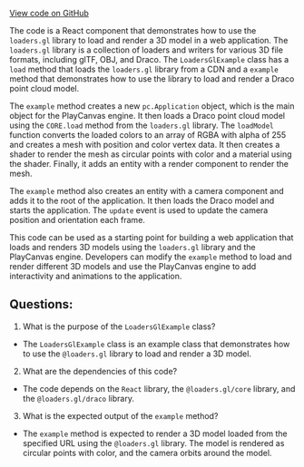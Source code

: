 [View code on GitHub](https://github.com/playcanvas/engine/examples/src/examples/loaders/loaders-gl.tsx)

The code is a React component that demonstrates how to use the `loaders.gl` library to load and render a 3D model in a web application. The `loaders.gl` library is a collection of loaders and writers for various 3D file formats, including glTF, OBJ, and Draco. The `LoadersGlExample` class has a `load` method that loads the `loaders.gl` library from a CDN and a `example` method that demonstrates how to use the library to load and render a Draco point cloud model.

The `example` method creates a new `pc.Application` object, which is the main object for the PlayCanvas engine. It then loads a Draco point cloud model using the `CORE.load` method from the `loaders.gl` library. The `loadModel` function converts the loaded colors to an array of RGBA with alpha of 255 and creates a mesh with position and color vertex data. It then creates a shader to render the mesh as circular points with color and a material using the shader. Finally, it adds an entity with a render component to render the mesh.

The `example` method also creates an entity with a camera component and adds it to the root of the application. It then loads the Draco model and starts the application. The `update` event is used to update the camera position and orientation each frame.

This code can be used as a starting point for building a web application that loads and renders 3D models using the `loaders.gl` library and the PlayCanvas engine. Developers can modify the `example` method to load and render different 3D models and use the PlayCanvas engine to add interactivity and animations to the application.
## Questions: 
 1. What is the purpose of the `LoadersGlExample` class?
- The `LoadersGlExample` class is an example class that demonstrates how to use the `@loaders.gl` library to load and render a 3D model.

2. What are the dependencies of this code?
- The code depends on the `React` library, the `@loaders.gl/core` library, and the `@loaders.gl/draco` library.

3. What is the expected output of the `example` method?
- The `example` method is expected to render a 3D model loaded from the specified URL using the `@loaders.gl` library. The model is rendered as circular points with color, and the camera orbits around the model.